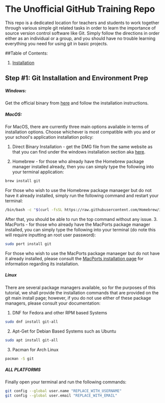 # The Unofficial GitHub Training Repo

This repo is a dedicated location for teachers and students to work together through various simple git related tasks in order to learn the importance of source version control software like Git.  Simply follow the directions in order either as an individual or a group, and you should have no trouble learning everything you need for using git in basic projects.

##Table of Contents:

1. [Installation](#step-1-git-installation-and-environment-prep)

## Step #1: Git Installation and Environment Prep

##### Windows:

Get the official binary from [here](https://git-for-windows.github.io/) and follow the installation instructions.

##### MacOS:

For MacOS, there are currently three main options available in terms of installation options.  Choose whichever is most compatible with you and or your school's application installation policy:

1. Direct Binary Installation - get the DMG file from the same website as that you can find under the windows installation section aka [here](https://git-for-windows.github.io/).

2. Homebrew - for those who already have the Homebrew package manager installed already, then you can simply type the following into your terminal application:
```bash
brew install git
```
For those who wish to use the Homebrew package manaeger but do not have it already installed, simply run the following command and restart your terminal:
```bash
/bin/bash -c "$(curl -fsSL https://raw.githubusercontent.com/Homebrew/install/HEAD/install.sh)"
```
After that, you should be able to run the top command without any issue.
3. MacPorts - for those who already have the MacPorts package manager installed, you can simply type the following into your terminal (do note this will require inputting an root user password):
```bash
sudo port install git
```
For those who wish to use the MacPorts package manaeger but do not have it already installed, please consult the [MacPorts installation page](https://www.macports.org/install.php) for information regarding its installation.

##### Linux

There are several package managers available, so for the purposes of this tutorial, we shall provide the installation commands that are provided on the git main install page; however, if you do not use either of these package managers, please consult your documentation:
1. DNF for Fedora and other RPM based Systems
```bash
sudo dnf install git-all
```
2. Apt-Get for Debian Based Systems such as Ubuntu
```bash
sudo apt install git-all
```
3. Pacman for Arch Linux
```bash
pacman -S git
```

##### ALL PLATFORMS

Finally open your terminal and run the following commands:

```bash
git config --global user.name "REPLACE_WITH_USERNAME"
git config --global user.email "REPLACE_WITH_EMAIL"
```